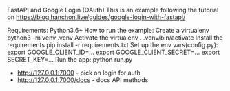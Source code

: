 FastAPI and Google Login (OAuth)
This is an example following the tutorial on https://blog.hanchon.live/guides/google-login-with-fastapi/

Requirements:
Python3.6+
How to run the example:
Create a virtualenv python3 -m venv .venv
Activate the virtualenv . .venv/bin/activate
Install the requirements pip install -r requirements.txt
Set up the env vars(config.py):
export GOOGLE_CLIENT_ID=...
export GOOGLE_CLIENT_SECRET=...
export SECRET_KEY=...
Run the app: python run.py
-  http://127.0.0.1:7000 - pick on login for auth
-  http://127.0.0.1:7000/docs - docs API methods 